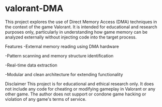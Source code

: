 # valorant-DMA

This project explores the use of Direct Memory Access (DMA) techniques in the context of the game Valorant. It is intended for educational and research purposes only, particularly in understanding how game memory can be analyzed externally without injecting code into the target process.

Features
-External memory reading using DMA hardware

-Pattern scanning and memory structure identification

-Real-time data extraction

-Modular and clean architecture for extending functionality

Disclaimer
This project is for educational and ethical research only. It does not include any code for cheating or modifying gameplay in Valorant or any other game. The author does not support or condone game hacking or violation of any game's terms of service.
